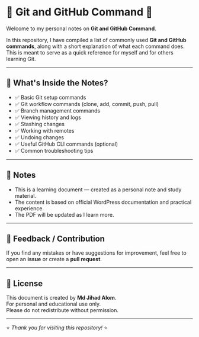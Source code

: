# 🚀 Git and GitHub Command 📄

Welcome to my personal notes on **Git and GitHub Command**.

In this repository, I have compiled a list of commonly used **Git and GitHub commands**, along with a short explanation of what each command does.  
This is meant to serve as a quick reference for myself and for others learning Git.

---

## 📌 What's Inside the Notes?

- ✅ Basic Git setup commands
- ✅ Git workflow commands (clone, add, commit, push, pull)
- ✅ Branch management commands
- ✅ Viewing history and logs
- ✅ Stashing changes
- ✅ Working with remotes
- ✅ Undoing changes
- ✅ Useful GitHub CLI commands (optional)
- ✅ Common troubleshooting tips

---
## 📝 Notes

- This is a learning document — created as a personal note and study material.
- The content is based on official WordPress documentation and practical experience.
- The PDF will be updated as I learn more.

---

## 📢 Feedback / Contribution

If you find any mistakes or have suggestions for improvement, feel free to open an **issue** or create a **pull request**.

---

## 📜 License

This document is created by **Md Jihad Alom**.  
For personal and educational use only.  
Please do not redistribute without permission.

---

⭐ _Thank you for visiting this repository!_ ⭐
